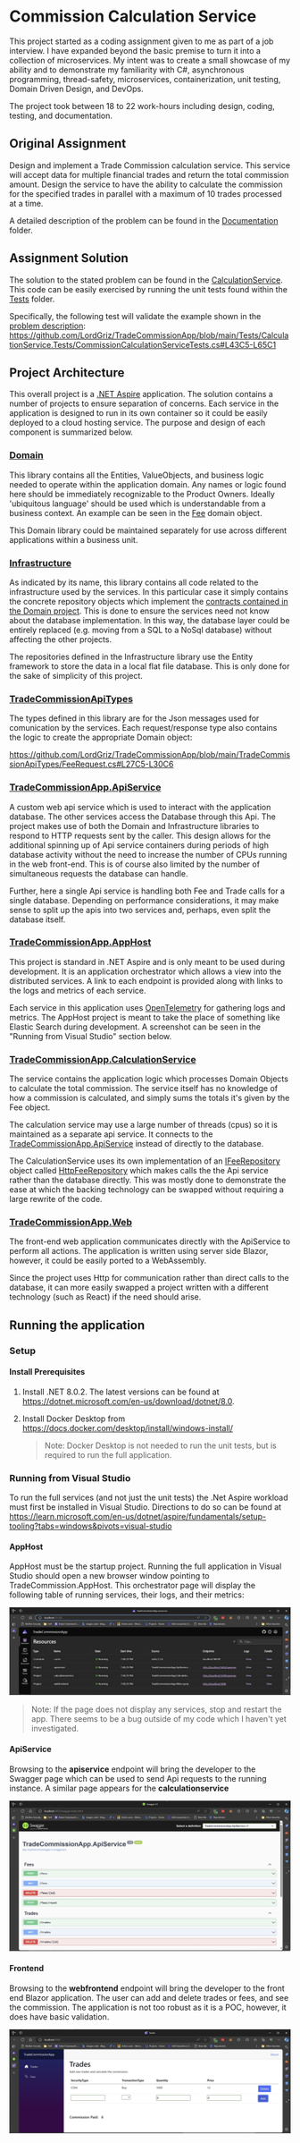 
# Commission Calculation Service

This project started as a coding assignment given to me as part of a job interview. I have expanded beyond the basic premise to turn it into a collection of microservices. My intent was to create a small showcase of my ability and to demonstrate my familiarity with C#, asynchronous programming, thread-safety, microservices, containerization, unit testing, Domain Driven Design, and DevOps.

The project took between 18 to 22 work-hours including design, coding, testing, and documentation.

## Original Assignment
Design and implement a Trade Commission calculation service. This service will accept data for multiple
financial trades and return the total commission amount. Design the service to have the ability to calculate the commission for the specified trades in parallel with a maximum of 10 trades processed at a time.

A detailed description of the problem can be found in the [Documentation](Documentation/ProblemDescription.md) folder.

## Assignment Solution
The solution to the stated problem can be found in the [CalculationService](TradeCommissionApp.CalculationService/CommissionCalculationService.cs). This code can be easily exercised by running the unit tests found within the [Tests](Tests/CalculationService.Tests/CommissionCalculationServiceTests.cs) folder. 

Specifically, the following test will validate the example shown in the [problem description](Documentation/ProblemDescription.md):
https://github.com/LordGriz/TradeCommissionApp/blob/main/Tests/CalculationService.Tests/CommissionCalculationServiceTests.cs#L43C5-L65C1

## Project Architecture 
This overall project is a [.NET Aspire](https://learn.microsoft.com/en-us/dotnet/aspire/get-started/aspire-overview) application. The solution contains a number of projects to ensure separation of concerns. Each service in the application is designed to run in its own container so it could be easily deployed to a cloud hosting service. The purpose and design of each component is summarized below.

### [Domain](/Domain/)
This library contains all the Entities, ValueObjects, and business logic needed to operate within the application domain. Any names or logic found here should be immediately recognizable to the Product Owners. Ideally 'ubiquitous language' should be used which is understandable from a business context. An example can be seen in the [Fee](Domain/Objects/Fee.cs) domain object.

This Domain library could be maintained separately for use across different applications within a business unit.

### [Infrastructure](/Infrastructure/)
As indicated by its name, this library contains all code related to the infrastructure used by the services. In this particular case it simply contains the concrete repository objects which implement the [contracts contained in the Domain project](Domain/Contracts/). This is done to ensure the services need not know about the database implementation. In this way, the database layer could be entirely replaced (e.g. moving from a SQL to a NoSql database) without affecting the other projects.

The repositories defined in the Infrastructure library use the Entity framework to store the data in a local flat file database. This is only done for the sake of simplicity of this project.

### [TradeCommissionApiTypes](/TradeCommissionApiTypes/)
The types defined in this library are for the Json messages used for comunication by the services. Each request/response type also contains the logic to create the appropriate Domain object:

https://github.com/LordGriz/TradeCommissionApp/blob/main/TradeCommissionApiTypes/FeeRequest.cs#L27C5-L30C6

### [TradeCommissionApp.ApiService](/TradeCommissionApp.ApiService/)
A custom web api service which is used to interact with the application database. The other services access the Database through this Api. The project makes use of both the Domain and Infrastructure libraries to respond to HTTP requests sent by the caller. This design allows for the additional spinning up of Api service containers during periods of high database activity without the need to increase the number of CPUs running in the web front-end. This is of course also limited by the number of simultaneous requests the database can handle.

Further, here a single Api service is handling both Fee and Trade calls for a single database. Depending on performance considerations, it may make sense to split up the apis into two services and, perhaps, even split the database itself. 

### [TradeCommissionApp.AppHost](/TradeCommissionApp.AppHost/)
This project is standard in .NET Aspire and is only meant to be used during development. It is an application orchestrator which allows a view into the distributed services. A link to each endpoint is provided along with links to the logs and metrics of each service. 

Each service in this application uses [OpenTelemetry](https://learn.microsoft.com/en-us/dotnet/core/diagnostics/observability-with-otel) for gathering logs and metrics. The AppHost project is meant to take the place of something like Elastic Search during development. A screenshot can be seen in the "Running from Visual Studio" section below.

### [TradeCommissionApp.CalculationService](/TradeCommissionApp.CalculationService/)
The service contains the application logic which processes Domain Objects to calculate the total commission. The service itself has no knowledge of how a commission is calculated, and simply sums the totals it's given by the Fee object.

The calculation service may use a large number of threads (cpus) so it is maintained as a separate api service. It connects to the [TradeCommissionApp.ApiService](TradeCommissionApp.ApiService/TradesRouteConfiguration.cs) instead of directly to the database.

The CalculationService uses its own implementation of an [IFeeRepository](/Domain/Contracts/IFeeRepository.cs) object called [HttpFeeRepository](/TradeCommissionApp.CalculationService/Repositories/HttpFeeRepository.cs) which makes calls the the Api service rather than the database directly. This was mostly done to demonstrate the ease at which the backing technology can be swapped without requiring a large rewrite of the code. 


### [TradeCommissionApp.Web](/TradeCommissionApp.Web/)
The front-end web application communicates directly with the ApiService to perform all actions. The application is written using server side Blazor, however, it could be easily ported to a WebAssembly.

Since the project uses Http for communication rather than direct calls to the database, it can more easily swapped a project written with a different technology (such as React) if the need should arise.

## Running the application

### Setup
#### Install Prerequisites

1. Install .NET 8.0.2. The latest versions can be found at https://dotnet.microsoft.com/en-us/download/dotnet/8.0. 
2. Install Docker Desktop from https://docs.docker.com/desktop/install/windows-install/

   > Note: Docker Desktop is not needed to run the unit tests, but is required to run the full application. 

### Running from Visual Studio

To run the full services (and not just the unit tests) the .Net Aspire workload must first be installed in Visual Studio. Directions to do so can be found at https://learn.microsoft.com/en-us/dotnet/aspire/fundamentals/setup-tooling?tabs=windows&pivots=visual-studio

#### AppHost
AppHost must be the startup project. Running the full application in Visual Studio should open a new browser window pointing to TradeCommission.AppHost. This orchestrator page will display the following table of running services, their logs, and their metrics:

![AppHost](Documentation/Images/AppHost_Screenshot.jpg)

> Note: If the page does not display any services, stop and restart the app. There seems to be a bug outside of my code which I haven't yet investigated.

#### ApiService
Browsing to the **apiservice** endpoint will bring the developer to the Swagger page which can be used to send Api requests to the running instance. A similar page appears for the **calculationservice** 

![ApiService](Documentation/Images/ApiService_Swagger_Screenshot.jpg)

#### Frontend
Browsing to the **webfrontend** endpoint will bring the developer to the front end Blazor application. The user can add and delete trades or fees, and see the commission. The application is not too robust as it is a POC, however, it does have basic validation.

![Web](Documentation/Images/Web_Screenshot.jpg)




